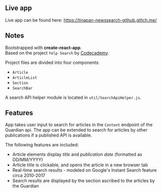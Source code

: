 ## Live app
Live app can be found here: https://tinapan-newssearch-github.glitch.me/

## Notes

Bootstrapped with **create-react-app**.<br>
Based on the project `Yelp Search` by [Codecademy](https://www.codecademy.com/).

Project files are divided into four components:
* `Article`
* `ArticleList`
* `Section`
* `SearchBar`

A search API helper module is located in `util/SearchApiHelper.js`.

## Features
App takes user input to search for articles in the `Content` endpoint of the Guardian api. The app can be extended to search for articles by other publications if a published API is available. 

The following features are included: 
* Article elements display *title* and *publication date* (formatted as DD/MM/YYYY)
* Article title is clickable, and opens the article in a new browser tab
* Real-time search results - modeled on Google's Instant Search feature circa 2010-2017
* Search results are displayed by the section ascribed to the articles by the Guardian
